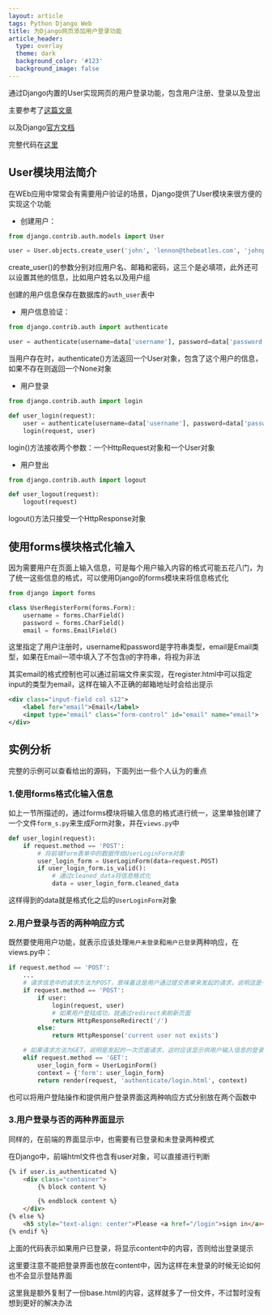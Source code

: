 ```yaml
---
layout: article
tags: Python Django Web
title: 为Django网页添加用户登录功能
article_header:
  type: overlay
  theme: dark
  background_color: '#123'
  background_image: false
---
```


通过Django内置的User实现网页的用户登录功能，包含用户注册、登录以及登出

<!--more-->

主要参考了[这篇文章](https://blog.csdn.net/weixin_43249914/article/details/86772432)

以及Django[官方文档](https://docs.djangoproject.com/en/3.1/topics/auth/)

完整代码在[这里](https://github.com/Chunar5354/Django-demos/tree/master/UserDemo)

## User模块用法简介

在WEb应用中常常会有需要用户验证的场景，Django提供了User模块来很方便的实现这个功能

- 创建用户：

```python
from django.contrib.auth.models import User

user = User.objects.create_user('john', 'lennon@thebeatles.com', 'johnpassword')
```

create_user()的参数分别对应用户名、邮箱和密码，这三个是必填项，此外还可以设置其他的信息，比如用户姓名以及用户组

创建的用户信息保存在数据库的`auth_user`表中

- 用户信息验证：

```python
from django.contrib.auth import authenticate

user = authenticate(username=data['username'], password=data['password'])
```

当用户存在时，authenticate()方法返回一个User对象，包含了这个用户的信息，如果不存在则返回一个None对象

- 用户登录

```python
from django.contrib.auth import login

def user_login(request):
    user = authenticate(username=data['username'], password=data['password'])
    login(request, user)
```

login()方法接收两个参数：一个HttpRequest对象和一个User对象

- 用户登出

```python
from django.contrib.auth import logout

def user_logout(request):
    logout(request)
```

logout()方法只接受一个HttpResponse对象

## 使用forms模块格式化输入

因为需要用户在页面上输入信息，可是每个用户输入内容的格式可能五花八门，为了统一这些信息的格式，可以使用Django的forms模块来将信息格式化

```python
from django import forms

class UserRegisterForm(forms.Form):
	username = forms.CharField()
	password = forms.CharField()
	email = forms.EmailField()
```

这里指定了用户注册时，username和password是字符串类型，email是Email类型，如果在Email一项中填入了不包含`@`的字符串，将视为非法

其实email的格式控制也可以通过前端文件来实现，在register.html中可以指定input的类型为email，这样在输入不正确的邮箱地址时会给出提示

```xml
<div class="input-field col s12">
    <label for="email">Email</label>
    <input type="email" class="form-control" id="email" name="email">
</div>
```

## 实例分析

完整的示例可以查看给出的源码，下面列出一些个人认为的重点

### 1.使用forms格式化输入信息

如上一节所描述的，通过forms模块将输入信息的格式进行统一，这里单独创建了一个文件`form_s.py`来生成Form对象，并在`views.py`中

```python
def user_login(request):
	if request.method == 'POST':
        # 将前端form表单中的数据传给UserLoginForm对象
		user_login_form = UserLoginForm(data=request.POST)
		if user_login_form.is_valid():
            # 通过cleaned_data将信息格式化
			data = user_login_form.cleaned_data
```

这样得到的data就是格式化之后的`UserLoginForm`对象

### 2.用户登录与否的两种响应方式

既然要使用用户功能，就表示应该处理`用户未登录`和`用户已登录`两种响应，在views.py中：

```python
if request.method == 'POST':
    ...
    # 请求信息中的请求方法为POST，意味着这是用户通过提交表单来发起的请求，说明这是一个用户登录的过程
    if request.method == 'POST':    
		if user:
			login(request, user)
            # 如果用户登陆成功，就通过redirect来刷新页面
			return HttpResponseRedirect('/')
		else:
			return HttpResponse('current user not exists')

    # 如果请求方法为GET，说明是发起的一次页面请求，这时应该显示供用户输入信息的登录界面
	elif request.method == 'GET':
		user_login_form = UserLoginForm()
		context = {'form': user_login_form}
		return render(request, 'authenticate/login.html', context)
```

也可以将用户登陆操作和提供用户登录界面这两种响应方式分别放在两个函数中


### 3.用户登录与否的两种界面显示

同样的，在前端的界面显示中，也需要有已登录和未登录两种模式

在Django中，前端html文件也含有user对象，可以直接进行判断

```html
{% if user.is_authenticated %}
	<div class="container">
		{% block content %}

		{% endblock content %}
	</div>
{% else %}
	<h5 style="text-align: center">Please <a href="/login">sign in</a></h5>
{% endif %}
```

上面的代码表示如果用户已登录，将显示content中的内容，否则给出登录提示

这里要注意不能把登录界面也放在content中，因为这样在未登录的时候无论如何也不会显示登陆界面

这里我是额外复制了一份base.html的内容，这样就多了一份文件，不过暂时没有想到更好的解决办法

